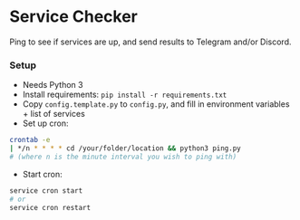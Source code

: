 # Service Checker

Ping to see if services are up, and send results to Telegram and/or Discord.

### Setup

- Needs Python 3
- Install requirements: `pip install -r requirements.txt`
- Copy `config.template.py` to `config.py`, and fill in environment variables + list of services
- Set up cron:

```sh
crontab -e
| */n * * * * cd /your/folder/location && python3 ping.py
# (where n is the minute interval you wish to ping with)
```

- Start cron:

```sh
service cron start
# or
service cron restart
```